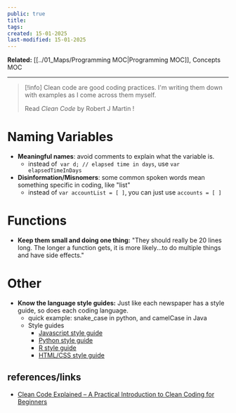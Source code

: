 ```yaml
---
public: true
title: 
tags: 
created: 15-01-2025
last-modified: 15-01-2025
---
```

**Related:** [[../01_Maps/Programming MOC|Programming MOC]], Concepts MOC

---


> [!info]
> Clean code are good coding practices. I'm writing them down with examples as I come across them myself.
> 
> Read *Clean Code* by Robert J Martin !

# Naming Variables
* **Meaningful names**: avoid comments to explain what the variable is.
	* instead of` var d; // elapsed time in days`, use `var elapsedTimeInDays`
* **Disinformation/Misnomers**: some common spoken words mean something specific in coding, like "list"
	* instead of `var accountList = [ ]`, you can just use `accounts = [ ]`

# Functions
* **Keep them small and doing one thing:** "They should really be 20 lines long. The longer a function gets, it is more likely...to do multiple things and have side effects."

# Other
* **Know the language style guides:** Just like each newspaper has a style guide, so does each coding language.
	* quick example: snake_case in python, and camelCase in Java
	* Style guides
		* [Javascript style guide](https://www.geeksforgeeks.org/javascript-style-guide-and-coding-conventions/)
		* [Python style guide](https://peps.python.org/pep-0008/#a-foolish-consistency-is-the-hobgoblin-of-little-minds)
		* [R style guide](https://style.tidyverse.org/)
		* [HTML/CSS style guide](https://google.github.io/styleguide/htmlcssguide.html#HTML)
## references/links
* [Clean Code Explained – A Practical Introduction to Clean Coding for Beginners](https://www.freecodecamp.org/news/clean-coding-for-beginners/)
